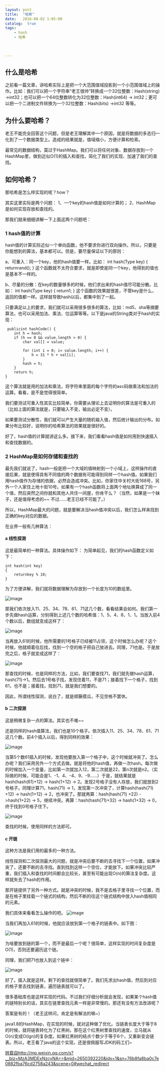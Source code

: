 ```yaml
---
layout: post
title:  "哈希"
date:   2016-08-02 1:05:00
catalog:  true
tags:
    - hash
    - 哈希
   
   
   
---
```



## 什么是哈希

之前看一篇文章，讲哈希实际上是把一个大范围值域投影到一个小范围值域上的操作。比如：我们可以把一个字符串“老王很帅”转换成一个32位整数：Hash(string) ->int32；也可以把一个64位整数转化为32位整数：Hash(int64) -> int32；更可以把一个二进制文件转换为一个32位整数：Hash(bits) ->int32 等等。

## 为什么要哈希？

老王不能完全回答这个问题，但是老王理解其中一个原因，就是将数据的多态归一化到了一个数据类型上。造成的结果就是，值域缩小，方便计算和检索。
 
最常见的数据结构，莫过于HashMap。我们可以将任何对象、数据存放到一个HashMap里，做到近似O(1)的插入和查找，简化了我们的实现、加速了我们的查找。

## 如何哈希？
 
那哈希是怎么样实现的呢？how？
 
其实这里实际是两个问题：
1、一个key的hash值是如何计算的；
2、HashMap是如何实现存放和查找的。
 
那我们就来细细讲解一下上面这两个问题吧：

### 1 hash值的计算

hash值的计算实际近似一个单向函数，他不要求你进行双向操作。所以，只要是你能想到的算法，基本都可以。但是，要尽量保证以下的原则：
 
a、可重入：同一个key，他的hash值要一样。比如：
int hash(Type key)
{
    returnrand();
}
这个函数就不太符合要求，就是即使是同一个key，他得到的值也是基本不一样的。
 
b、尽量的分散：在key的数量够多的时候，他们求出来的hash值尽可能分散。比如：
int hash(Type key)
{
    return1;
}
这个函数的效果就很差，不管key是什么，返回的值都一样。这样就导致hash以后，都集中到了一起。
 
只要满足以上的要求，我们就可以采用很多很多的算法，比如：md5、sha等摘要算法，也可以采用加法、乘法、位运算等等。以下是java的String类对于hash的实现：

     publicint hashCode() {
        int h = hash;
        if (h == 0 && value.length > 0) {
            char val[] = value;
 
            for (int i = 0; i< value.length; i++) {
                h = 31 * h + val[i];
            }
            hash = h;
        }
        return h;
    }
    
这个算法就是用的加法和乘法，将字符串里面的每个字符的asc码做乘法和加法的运算。看看，是不是觉得很简单。
 
我们要测试可重入性其实比较简单，你需要从理论上去证明你的算法是可重入的（比如上面的算法就是，只要输入不变，输出必定不变）。
 
如果要测试分散性，我们就可以产生大量的随机输入值，然后统计输出的分布。如果分布比较好，说明你的哈希算法的效果就是很好的。
 
好了，hash值的计算就讲这么多。接下来，我们看看hash值是如何用到快速插入和查找数据的。

### 2 HashMap是如何存储和查找的

最先我们就说了，hash一般是把一个大域的值映射到一个小域上，这样操作的直接后果，就是使得具有不同值的两个数据有可能得到同样一个hash值。如果我们用hash值作为存储的依据，必然会造成冲突。比如，你家住中关村大街168号，另外一个人家住上地十街10号。如果有一个hash函数将上面两个地址换算成了同一个值，然后突然之间你就和其他人共住一间屋，你肯干么？（当然，如果是一个妹子，还是值得考虑的~~ 不过……老王已经不可能了。）
 
所以，HashMap最大的问题，就是要解决当hash值冲突以后，我们怎么样来找到正确的key对应的数据。
 
在业界一般有几种算法：

#### a 线性探测

这是最简单的一种算法。具体操作如下：
为简单起见，我们的hash函数定义如下：

    int hash(int key)
    {
        returnkey % 10;
    }
    
为了方便讲解，我们就将数据理解为存放到一个长度为10的数组里。

![image](http://mmbiz.qpic.cn/mmbiz_png/YWnUbMibWJE0mdMkicsyID3yL0eEyAYznWnX3DUQj1tGL2aUaoMEvwqo4snN2gEpMl2FG62bl2zxUH7hUHCs16aw/640?wx_fmt=png&tp=webp&wxfrom=5&wx_lazy=1)

那我们依次放入11、25、34、78、61、71这几个数，看看结果会如何。我们第一步先做hash运算，分别得到上述几个数的哈希值：1、5、4、8、1、1。当放入前4个数以后，数组就变成这样了：

![image](http://mmbiz.qpic.cn/mmbiz_png/YWnUbMibWJE0mdMkicsyID3yL0eEyAYznWHnZrElbYNA8OaiayHTHTApXeib8dygicZs2iae9rlDJtaCJPv9kaWWPwSw/640?wx_fmt=png&tp=webp&wxfrom=5&wx_lazy=1)

当再放入61的时候，他所需要的1号格子已经被11占领，这个时候怎么办呢？这个时候，他就顺着往后找，找到一个空的格子把自己放进去。同理，71也是。于是放完之后，格子就变成这样了：

![image](http://mmbiz.qpic.cn/mmbiz_png/YWnUbMibWJE0mdMkicsyID3yL0eEyAYznWpZqzMKLsCtnsicZDhu3sMRCsKWFicJ9dywM2d9L0Nia8XTfak9gpoLsaA/640?wx_fmt=png&tp=webp&wxfrom=5&wx_lazy=1)

那查找的时候，也是同样的方法，比如，我们要查找71，我们就先做hash运算，hash(71)->1。然后去1号格子找，发现住着11，不是71；接着找下一个格子，找到61，也不是；接着找，找到71，就是我们想要的。
 
因此，所谓线性探测，说白了，就是顺藤摸瓜，不见空格不罢休。

#### b 二次探测

这是稍微复杂一点的算法。其实也不难~~
 
还是同样的hash值算法，我们也是10个格子。依次插入11、25、34、78、61、71这几个数。前4个插入以后，得到同样的效果：

![image](http://mmbiz.qpic.cn/mmbiz_png/YWnUbMibWJE0mdMkicsyID3yL0eEyAYznWHnZrElbYNA8OaiayHTHTApXeib8dygicZs2iae9rlDJtaCJPv9kaWWPwSw/640?wx_fmt=png&tp=webp&wxfrom=5&wx_lazy=1)

当第5个数61插入的时候，发现他要放入第一个格子中，这个时候就冲突了。怎么办呢？我们采用另外一个方式去做。就是将他的hash值，再做一次hash。每次做的时候加入一个变量，比如第一次就加入12，第二次就是22，第n次就是n2。（实际做的时候，可能会是1、-1、4、-4、9、-9……）于是，就结果就是hash(hash(61)+12) -> hash(1+12) -> 2。发现2号格子没有人存放，我们就放到2号格子。同理计算71，hash(71) -> 1，发现第一次冲突了，计算hash(hash(71) +12) -> hash(1+12) -> 2，也冲突了。那就再算：hash(hash(71) +22) ->hash(1+22) -> 5，继续冲突。再算：hash(hash(71)+32) -> hash(1+32) -> 0，终于找到0号格子住下。

![image](http://mmbiz.qpic.cn/mmbiz_png/YWnUbMibWJE0mdMkicsyID3yL0eEyAYznWo3FXlqLLWeCy6QJfdGHC6oZv8TKECjiaWbvWoDIAIQGuzQaSqx8p6GA/640?wx_fmt=png&tp=webp&wxfrom=5&wx_lazy=1)

查找的时候，使用同样的方法即可。

#### c 开链

这种方法是我们用的最多的一种方法。
 
线性探测和二次探测最大的问题，就是冲突后要不断的去寻找下一个位置，如果冲突了，还要不断的去寻找。直到找到这样一个空位，才能放下。如果冲突比较严重，我们插入和查找的时间都会比较长，甚至有可能出现O(n)的算法复杂度。这样就失去了hash的作用。
 
那开链提供了另外一种方式。就是冲突的时候，我不是去格子里寻找一个位置，而是在格子里挂载一个链式的结构，然后不断的往这个链式结构中放入hash值相同的元素。
 
我们具体来看看怎么操作的吧。
![image](http://mmbiz.qpic.cn/mmbiz_png/YWnUbMibWJE0mdMkicsyID3yL0eEyAYznWTfC15pic0ibHfehSrcV7pYbWdgWNWbuxXV07MN5mBQ1y7JMMtBYhBBBQ/640?wx_fmt=png&tp=webp&wxfrom=5&wx_lazy=1)

当我们再加入61的时候，他就应该放到第一个格子的链表中。如下图：

![image](http://mmbiz.qpic.cn/mmbiz_png/YWnUbMibWJE0mdMkicsyID3yL0eEyAYznWvaER9RiclIHrOUyeLPLLe1dlg2picpSneSq5YFvKOv93VRTA0ZMrrxOg/640?wx_fmt=png&tp=webp&wxfrom=5&wx_lazy=1)

为啥要放到链的第一个，而不是最后一个呢？很简单，这样实现的时间复杂度是O(1)，否则还要遍历这个链。
 
同理，我们把71也放入到这个链中：

![image](http://mmbiz.qpic.cn/mmbiz_png/YWnUbMibWJE0mdMkicsyID3yL0eEyAYznWU4CK3QQYxppN71xDiaEia3rz5ib5qAXYluyPa9vrGvFsfyVWhia2LUFIeA/640?wx_fmt=png&tp=webp&wxfrom=5&wx_lazy=1)

好了。插入就是这样。剩下的查找就很简单了。我们先求出hash值，然后到对应的格子里去找到链表，遍历链表就可以了。
 
很多基础库也是这样实现的代码。不过我们仔细分析就会发现，如果某个hash值的链特别长的话，其实在链里查找元素一样是非常慢的。那还有没有方法改进呢？
 
答案是有的！（老王这样问，肯定是有解法的嘛~）
 
java1.8的HashMap，在实现的时候，就对这种做了优化。当链表长度大于等于8的时候，就将链表转化为了红黑树。那在这个红黑树里查找的速度，立马就从O(n)变成O(lgn)的复杂度。如果红黑树的结点个数少于等于6个，又重新变会链表。所以，老王看了java的这个实现，还是很佩服写JDK的码工们~

[转载自http://mp.weixin.qq.com/s?__biz=MzA3MDExNzcyNA==&mid=2650392220&idx=1&sn=76b8fa8ba0c7e0882fba76cd2758a243&scene=0#wechat_redirect](http://mp.weixin.qq.com/s?__biz=MzA3MDExNzcyNA==&mid=2650392220&idx=1&sn=76b8fa8ba0c7e0882fba76cd2758a243&scene=0#wechat_redirect)